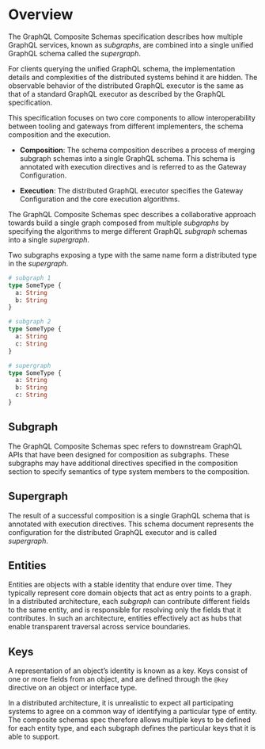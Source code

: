 # Overview

The GraphQL Composite Schemas specification describes how multiple GraphQL
services, known as _subgraphs_, are combined into a single unified GraphQL
schema called the _supergraph_.

For clients querying the unified GraphQL schema, the implementation details and
complexities of the distributed systems behind it are hidden. The observable
behavior of the distributed GraphQL executor is the same as that of a standard
GraphQL executor as described by the GraphQL specification.

This specification focuses on two core components to allow interoperability
between tooling and gateways from different implementers, the schema composition
and the execution.

- **Composition**: The schema composition describes a process of merging
  subgraph schemas into a single GraphQL schema. This schema is annotated with
  execution directives and is referred to as the Gateway Configuration.

- **Execution**: The distributed GraphQL executor specifies the Gateway
  Configuration and the core execution algorithms.

The GraphQL Composite Schemas spec describes a collaborative approach towards
build a single graph composed from multiple _subgraphs_ by specifying the
algorithms to merge different GraphQL _subgraph_ schemas into a single
_supergraph_.

Two subgraphs exposing a type with the same name form a distributed type in the
_supergraph_.

```graphql example
# subgraph 1
type SomeType {
  a: String
  b: String
}

# subgraph 2
type SomeType {
  a: String
  c: String
}

# supergraph
type SomeType {
  a: String
  b: String
  c: String
}
```

## Subgraph

The GraphQL Composite Schemas spec refers to downstream GraphQL APIs that have
been designed for composition as subgraphs. These subgraphs may have additional
directives specified in the composition section to specify semantics of type
system members to the composition.

## Supergraph

The result of a successful composition is a single GraphQL schema that is
annotated with execution directives. This schema document represents the
configuration for the distributed GraphQL executor and is called _supergraph_.

## Entities

Entities are objects with a stable identity that endure over time. They
typically represent core domain objects that act as entry points to a graph. In
a distributed architecture, each _subgraph_ can contribute different fields to
the same entity, and is responsible for resolving only the fields that it
contributes. In such an architecture, entities effectively act as hubs that
enable transparent traversal across service boundaries.

## Keys

A representation of an object’s identity is known as a key. Keys consist of one
or more fields from an object, and are defined through the `@key` directive on
an object or interface type.

In a distributed architecture, it is unrealistic to expect all participating
systems to agree on a common way of identifying a particular type of entity. The
composite schemas spec therefore allows multiple keys to be defined for each
entity type, and each subgraph defines the particular keys that it is able to
support.
